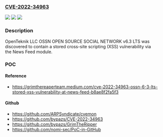 ### [CVE-2022-34963](https://cve.mitre.org/cgi-bin/cvename.cgi?name=CVE-2022-34963)
![](https://img.shields.io/static/v1?label=Product&message=n%2Fa&color=blue)
![](https://img.shields.io/static/v1?label=Version&message=n%2Fa&color=blue)
![](https://img.shields.io/static/v1?label=Vulnerability&message=n%2Fa&color=brighgreen)

### Description

OpenTeknik LLC OSSN OPEN SOURCE SOCIAL NETWORK v6.3 LTS was discovered to contain a stored cross-site scripting (XSS) vulnerability via the News Feed module.

### POC

#### Reference
- https://grimthereaperteam.medium.com/cve-2022-34963-ossn-6-3-lts-stored-xss-vulnerability-at-news-feed-b8ae8f2fa5f3

#### Github
- https://github.com/ARPSyndicate/cvemon
- https://github.com/bypazs/CVE-2022-34963
- https://github.com/bypazs/GrimTheRipper
- https://github.com/nomi-sec/PoC-in-GitHub

